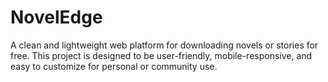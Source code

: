 # NovelEdge
A clean and lightweight web platform for downloading novels or stories for free. This project is designed to be user-friendly, mobile-responsive, and easy to customize for personal or community use.
